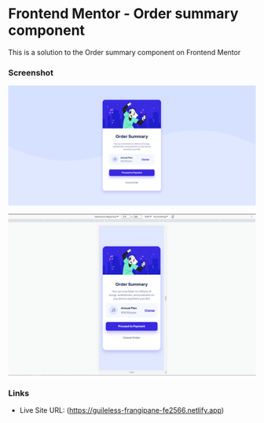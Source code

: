 # Frontend Mentor - Order summary component 

This is a solution to the Order summary component on Frontend Mentor

### Screenshot

![Final solution to Order summary component](design/desktop-solution.png)


![Final solution to Order summary component](design/mobile-solution.png)

### Links

- Live Site URL: (https://guileless-frangipane-fe2566.netlify.app)
